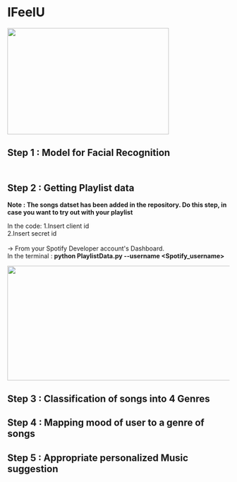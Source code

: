 # IFeelU
<img src="https://user-images.githubusercontent.com/54071144/114262903-1650be80-9a00-11eb-990a-c79848b55807.png" width="366" height="241">

## Step 1 : Model for Facial Recognition<br/><br/>
## Step 2 : Getting Playlist data<br/>
**Note : The songs datset has been added in the repository. Do this step, in case you want to try out with your playlist**

In the code:
1.Insert client id <br/>
2.Insert secret id <br/><br/>
-> From your Spotify Developer account's Dashboard.<br/>
 In the terminal : **python PlaylistData.py --username <Spotify_username>**<br/>


<img src="https://user-images.githubusercontent.com/54071144/114263383-c1fb0e00-9a02-11eb-928e-90382f459dc0.png" width="637" height="259.5">
<br/>
  
  
## Step 3 : Classification of songs into 4 Genres
## Step 4 : Mapping mood of user to a genre of songs
## Step 5 : Appropriate personalized Music suggestion
